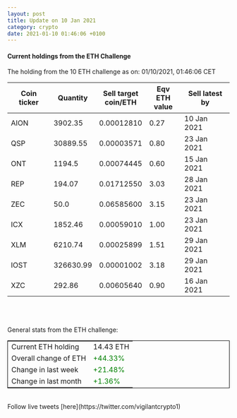 ```yaml
---
layout: post
title: Update on 10 Jan 2021
category: crypto
date: 2021-01-10 01:46:06 +0100
---
```

<!-- Global site tag (gtag.js) - Google Analytics -->
<script async src="https://www.googletagmanager.com/gtag/js?id=UA-103831149-5"></script>
<script>
  window.dataLayer = window.dataLayer || [];
  function gtag(){dataLayer.push(arguments);}
  gtag('js', new Date());

  gtag('config', 'UA-103831149-5');
</script>


#### Current holdings from the ETH Challenge

The holding from the 10 ETH challenge as on: 01/10/2021, 01:46:06 CET

|Coin ticker|Quantity|Sell target<br>coin/ETH|Eqv ETH<br>value|Sell latest by|
|-----------|--------|-----------|-----------|--------------|
AION|3902.35|  0.00012810|0.27|10 Jan 2021|
QSP|30889.55|  0.00003571|0.80|23 Jan 2021|
ONT|1194.5|  0.00074445|0.60|15 Jan 2021|
REP|194.07|  0.01712550|3.03|28 Jan 2021|
ZEC|50.0|  0.06585600|3.15|23 Jan 2021|
ICX|1852.46|  0.00059010|1.00|23 Jan 2021|
XLM|6210.74|  0.00025899|1.51|29 Jan 2021|
IOST|326630.99|  0.00001002|3.18|29 Jan 2021|
XZC|292.86|  0.00605640|0.90|16 Jan 2021|

<br>
<br>
<br>
General stats from the ETH challenge:

<table style="border:1px solid black;margin-left:auto;margin-right:auto;">
	<tbody>
	<tr>
		<td>Current ETH holding</td>
		<td>     14.43 ETH</td>
	</tr>
	<tr>
		<td>Overall change of ETH</td>
		<td><font color="green">+44.33%</font></td>
	</tr>
	<tr>
		<td>Change in last week</td>
		<td><font color="green">+21.48%</font></td>
	</tr>
	<tr>
		<td>Change in last month</td>
		<td><font color="green">+1.36%</font></td>
	</tr>
	</tbody>
</table>

<br>
Follow live tweets [here](https://twitter.com/vigilantcrypto1)
<br>
<br>